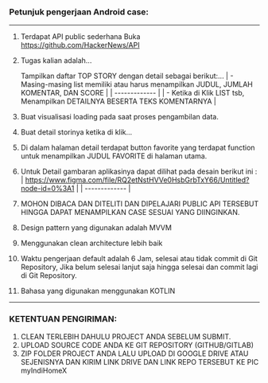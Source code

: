 ### Petunjuk pengerjaan Android case:
------

1. Terdapat API public sederhana Buka https://github.com/HackerNews/API
2. Tugas kalian adalah...
    
    Tampilkan daftar TOP STORY dengan detail sebagai berikut:...
    |  - Masing-masing list memiliki atau harus menampilkan JUDUL, JUMLAH KOMENTAR, DAN SCORE |
    | ------------- |
    | - Ketika di Klik LIST tsb, Menampilkan DETAILNYA BESERTA TEKS KOMENTARNYA |

3. Buat visualisasi loading pada saat proses pengambilan data.
4. Buat detail storinya ketika di klik...
5. Di dalam halaman detail terdapat button favorite yang terdapat function untuk menampilkan JUDUL FAVORITE di halaman utama.
6. Untuk Detail gambaran aplikasinya dapat dilihat pada desain berikut ini :
    |  https://www.figma.com/file/RQ2etNstHVVe0HsbGrbTxY66/Untitled?node-id=0%3A1 |
    | ------------- |
7. MOHON DIBACA DAN DITELITI DAN DIPELAJARI PUBLIC API TERSEBUT HINGGA DAPAT MENAMPILKAN CASE SESUAI YANG DIINGINKAN.
8. Design pattern yang digunakan adalah MVVM
9. Menggunakan clean architecture lebih baik
10. Waktu pengerjaan default adalah 6 Jam, selesai atau tidak commit di Git Repository, Jika belum selesai lanjut saja hingga selesai dan commit lagi di Git Repository.
11. Bahasa yang digunakan menggunakan KOTLIN

------
### KETENTUAN PENGIRIMAN:
1. CLEAN TERLEBIH DAHULU PROJECT ANDA SEBELUM SUBMIT.
2. UPLOAD SOURCE CODE ANDA KE GIT REPOSITORY (GITHUB/GITLAB)
2. ZIP FOLDER PROJECT ANDA LALU UPLOAD DI GOOGLE DRIVE ATAU SEJENISNYA DAN KIRIM LINK DRIVE DAN LINK REPO TERSEBUT KE PIC myIndiHomeX



